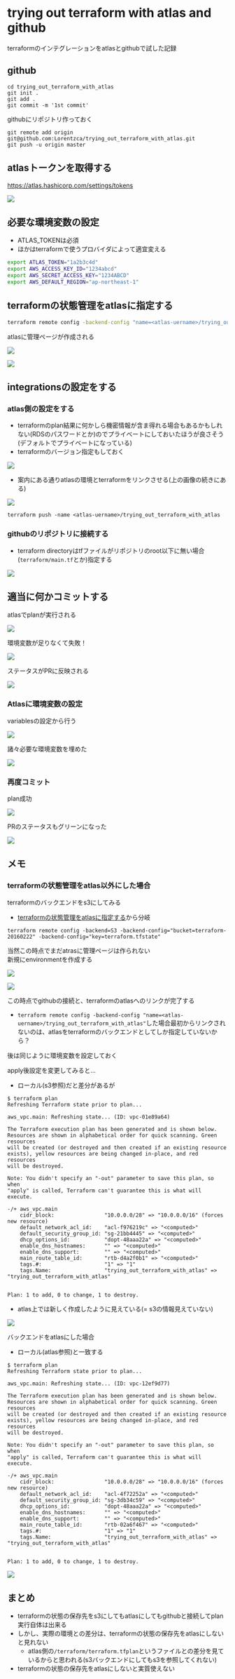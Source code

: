 # trying out terraform with atlas and github

terraformのインテグレーションをatlasとgithubで試した記録

## github

```
cd trying_out_terraform_with_atlas
git init .
git add .
git commit -m '1st commit'
```

githubにリポジトリ作っておく

```
git remote add origin git@github.com:Lorentzca/trying_out_terraform_with_atlas.git
git push -u origin master
```

## atlasトークンを取得する

<https://atlas.hashicorp.com/settings/tokens>

![](./images/create_atlas_token.png)


## 必要な環境変数の設定

- ATLAS_TOKENは必須
- ほかはterraformで使うプロバイダによって適宜変える

```bash
export ATLAS_TOKEN="1a2b3c4d"
export AWS_ACCESS_KEY_ID="1234abcd"
export AWS_SECRET_ACCESS_KEY="1234ABCD"
export AWS_DEFAULT_REGION="ap-northeast-1"
```

## terraformの状態管理をatlasに指定する

```bash
terraform remote config -backend-config "name=<atlas-uername>/trying_out_terraform_with_atlas"
```

atlasに管理ページが作成される

![](./images/created_page1.png)

![](./images/created_page2.png)

## integrationsの設定をする

### atlas側の設定をする

- terraformのplan結果に何かしら機密情報が含ま得れる場合もあるかもしれない(RDSのパスワードとか)のでプライベートにしておいたほうが良さそう(デフォルトでプライベートになっている)
- terraformのバージョン指定もしておく

![](./images/integrations1.png)

- 案内にある通りatlasの環境とterraformをリンクさせる(上の画像の続きにある)

![](./images/integrations2.png)

```
terraform push -name <atlas-uername>/trying_out_terraform_with_atlas
```

### githubのリポジトリに接続する

- terraform directoryはtfファイルがリポジトリのroot以下に無い場合(`terraform/main.tf`とか)指定する

![](./images/integrations3.png)


## 適当に何かコミットする

atlasでplanが実行される

![](./images/pr1.png)

環境変数が足りなくて失敗！

![](./images/pr2.png)

ステータスがPRに反映される

![](./images/pr3.png)

### Atlasに環境変数の設定

variablesの設定から行う

![](./images/variables1.png)

諸々必要な環境変数を埋めた

![](./images/variables2.png)

### 再度コミット

plan成功

![](./images/pr4.png)

PRのステータスもグリーンになった

![](./images/pr5.png)

## メモ

### terraformの状態管理をatlas以外にした場合

terraformのバックエンドをs3にしてみる

- [terraformの状態管理をatlasに指定する](https://github.com/Lorentzca/trying_out_terraform_with_atlas#terraformの状態管理をatlasに指定する)から分岐

```
terraform remote config -backend=S3 -backend-config="bucket=terraform-20160222" -backend-config="key=terraform.tfstate"
```

当然この時点でまだatrasに管理ページは作られない  
新規にenvironmentを作成する

![](./images/environment1.png)

![](./images/environment2.png)

この時点でgithubの接続と、terraformのatlasへのリンクが完了する

- `terraform remote config -backend-config "name=<atlas-uername>/trying_out_terraform_with_atlas"`した場合最初からリンクされないのは、atlasをterraformのバックエンドとしてしか指定していないから？

後は同じように環境変数を設定しておく

apply後設定を変更してみると…

- ローカル(s3参照)だと差分があるが

```
$ terraform plan
Refreshing Terraform state prior to plan...

aws_vpc.main: Refreshing state... (ID: vpc-01e89a64)

The Terraform execution plan has been generated and is shown below.
Resources are shown in alphabetical order for quick scanning. Green resources
will be created (or destroyed and then created if an existing resource
exists), yellow resources are being changed in-place, and red resources
will be destroyed.

Note: You didn't specify an "-out" parameter to save this plan, so when
"apply" is called, Terraform can't guarantee this is what will execute.

-/+ aws_vpc.main
    cidr_block:                "10.0.0.0/28" => "10.0.0.0/16" (forces new resource)
    default_network_acl_id:    "acl-f976219c" => "<computed>"
    default_security_group_id: "sg-21bb4445" => "<computed>"
    dhcp_options_id:           "dopt-48aaa22a" => "<computed>"
    enable_dns_hostnames:      "" => "<computed>"
    enable_dns_support:        "" => "<computed>"
    main_route_table_id:       "rtb-d4a2f0b1" => "<computed>"
    tags.#:                    "1" => "1"
    tags.Name:                 "trying_out_terraform_with_atlas" => "trying_out_terraform_with_atlas"


Plan: 1 to add, 0 to change, 1 to destroy.
```
- atlas上では新しく作成したように見えている(= s3の情報見えていない)

![](./images/plan1.png)

バックエンドをatlasにした場合

- ローカル(atlas参照)と一致する

```
$ terraform plan
Refreshing Terraform state prior to plan...

aws_vpc.main: Refreshing state... (ID: vpc-12ef9d77)

The Terraform execution plan has been generated and is shown below.
Resources are shown in alphabetical order for quick scanning. Green resources
will be created (or destroyed and then created if an existing resource
exists), yellow resources are being changed in-place, and red resources
will be destroyed.

Note: You didn't specify an "-out" parameter to save this plan, so when
"apply" is called, Terraform can't guarantee this is what will execute.

-/+ aws_vpc.main
    cidr_block:                "10.0.0.0/28" => "10.0.0.0/16" (forces new resource)
    default_network_acl_id:    "acl-4f72252a" => "<computed>"
    default_security_group_id: "sg-3db34c59" => "<computed>"
    dhcp_options_id:           "dopt-48aaa22a" => "<computed>"
    enable_dns_hostnames:      "" => "<computed>"
    enable_dns_support:        "" => "<computed>"
    main_route_table_id:       "rtb-02a6f467" => "<computed>"
    tags.#:                    "1" => "1"
    tags.Name:                 "trying_out_terraform_with_atlas" => "trying_out_terraform_with_atlas"


Plan: 1 to add, 0 to change, 1 to destroy.
```

![](./images/plan2.png)

## まとめ

- terraformの状態の保存先をs3にしてもatlasにしてもgithubと接続してplan実行自体は出来る
- しかし、実際の環境との差分は、terraformの状態の保存先をatlasにしないと見れない
	- atlas側の`/terraform/terraform.tfplan`というファイルとの差分を見ているからと思われる(s3バックエンドにしてもs3を参照してくれない)
- terraformの状態の保存先をatlasにしないと実質使えない
